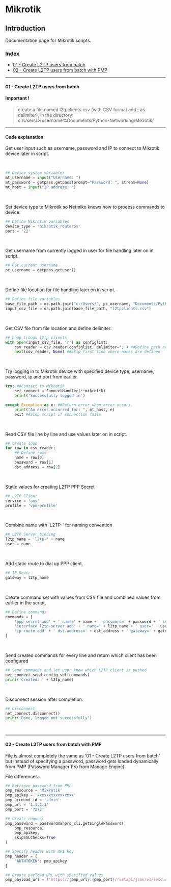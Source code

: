 # Mikrotik

## Introduction
Documentation page for Mikrotik scripts.

### Index

- [01 - Create L2TP users from batch](#01---create-l2tp-users-from-batch)
- [02 - Create L2TP users from batch with PMP](#02---create-l2tp-users-from-batch-pmp)

---

#### 01 - Create L2TP users from batch

#### Important !
> create a file named l2tpclients.csv (with CSV format and ; as delimiter), in the directory: c:/Users/%username%Documents/Python-Networking/Mikrotik/

---

#### Code explanation

Get user input such as username, password and IP to connect to Mikrotik device later in script.

<br>

```python
## Device system variables
mt_username = input("Username: ")
mt_password = getpass.getpass(prompt="Password: ", stream=None)
mt_host = input("IP address: ")
```
<br>

Set device type to Mikrotik so Netmiko knows how to process commands to device.

```python
## Define Mikrotik variables
device_type = 'mikrotik_routeros'
port = '22'
```
<br>

Get username from currently logged in user for file handling later on in script.

```python
## Get current username
pc_username = getpass.getuser()
```
<br>

Define file location for file handling later on in script.

```python
## Define file variables
base_file_path = os.path.join("c:/Users/", pc_username, "Documents/Python-Networking/Mikrotik/")
input_csv_file = os.path.join(base_file_path, "l2tpclients.csv")
```
<br>

Get CSV file from file location and define delimiter.

```python
## Loop trough l2tp clients
with open(input_csv_file, 'r') as configlist:
    csv_reader = csv.reader(configlist, delimiter=';') ##Define path and delimiter
    next(csv_reader, None) ##Skip first line where names are defined
```
<br>

Try logging in to Mikrotik device with specified device type, username, password, ip and port from earlier.

```python
try: ##Connect to Mikrotik
    net_connect = ConnectHandler(**mikrotik)
    print('Successfully logged in')

except Exception as e: ##Return error when error occurs.
    print("An error occurred for: ", mt_host, e)
    exit ##Stop script if connection fails
```
<br>

Read CSV file line by line and use values later on in script.

```python
## Create loop
for row in csv_reader:
    ## Define rows
    name = row[0]
    password = row[1]
    dst_address = row[2]
```
<br>

Static values for creating L2TP PPP Secret

```python
## L2TP Client
service = 'any'
profile = 'vpn-profile'
```
<br>

Combine name with 'L2TP-' for naming convention

```python
## L2TP Server binding
l2tp_name = 'l2tp-' + name
user = name
```
<br>

Add static route to dial up PPP client.

```python
## IP Route
gateway = l2tp_name
```
<br>

Create command set with values from CSV file and combined values from earlier in the script.

```python
## Define commands
commands = [
    'ppp secret add' + ' name=' + name + ' password=' + password + ' service=' + service + ' profile=' profile,
    'interface l2tp-server add' + ' name=' + l2tp_name + ' user=' + user,
    'ip route add' + ' dst-address=' + dst_address + ' gateway=' + gateway
]
```
<br>

Send created commands for every line and return which client has been configured

```python
## Send commands and let user know which L2TP client is pushed
net_connect.send_config_set(commands)
print('Created: ' + l2tp_name)
```
<br>

Disconnect session after completion.

```python
## Disconnect
net_connect.disconnect()
print('Done, logged out successfully')
```

<br>

---

#### 02 - Create L2TP users from batch with PMP

File is almost completely the same as '01 - Create L2TP users from batch' but instead of specifying a password, password gets loaded dynamically from PMP (Password Manager Pro from Manage Engine)

File differences:

```python
## Retrieve password from PMP
pmp_resource = 'Mikrotik'
pmp_apikey = 'xxxxxxxxxxxxxxxx'
pmp_accound_id = 'admin'
pmp_url = '1.1.1.1'
pmp_port = '7272'

## Create request
pmp_password = passwordmanpro_cli.getSinglePassword(
    pmp_resource,
    pmp_apikey,
    skipSSLChecks=True
)

## Specify header with API key
pmp_header = {
    'AUTHTOKEN': pmp_apikey
}

## Create payload URL with specified values
pmp_payload_url = f'https://{pmp_url}:{pmp_port}/restapi/json/v1/resources/{pmp_resource}/accounts/{pmp_accound_id}/password'
```